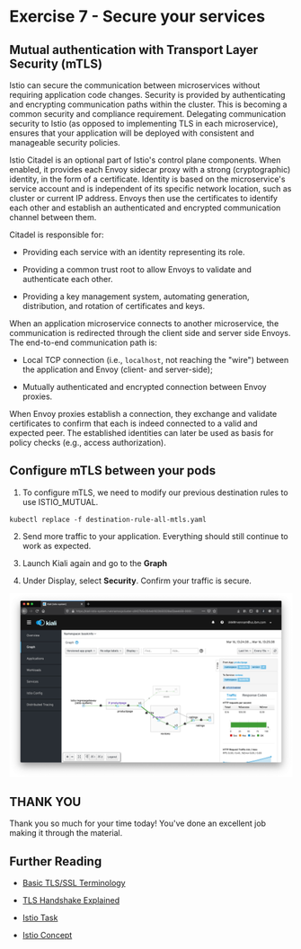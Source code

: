# Exercise 7 - Secure your services 

## Mutual authentication with Transport Layer Security (mTLS)

Istio can secure the communication between microservices without requiring application code changes. Security is provided by authenticating and encrypting communication paths within the cluster. This is becoming a common security and compliance requirement. Delegating communication security to Istio (as opposed to implementing TLS in each microservice), ensures that your application will be deployed with consistent and manageable security policies.

Istio Citadel is an optional part of Istio's control plane components. When enabled, it provides each Envoy sidecar proxy with a strong (cryptographic) identity, in the form of a certificate.
Identity is based on the microservice's service account and is independent of its specific network location, such as cluster or current IP address.
Envoys then use the certificates to identify each other and establish an authenticated and encrypted communication channel between them.

Citadel is responsible for:

* Providing each service with an identity representing its role.

* Providing a common trust root to allow Envoys to validate and authenticate each other.

* Providing a key management system, automating generation, distribution, and rotation of certificates and keys.

When an application microservice connects to another microservice, the communication is redirected through the client side and server side Envoys. The end-to-end communication path is:

* Local TCP connection (i.e., `localhost`, not reaching the "wire") between the application and Envoy (client- and server-side);

* Mutually authenticated and encrypted connection between Envoy proxies.

When Envoy proxies establish a connection, they exchange and validate certificates to confirm that each is indeed connected to a valid and expected peer. The established identities can later be used as basis for policy checks (e.g., access authorization).

## Configure mTLS between your pods

1.  To configure mTLS, we need to modify our previous destination rules to use ISTIO_MUTUAL. 

```shell
kubectl replace -f destination-rule-all-mtls.yaml
```

2. Send more traffic to your application. Everything should still continue to work as expected.

3. Launch Kiali again and go to the **Graph**

4. Under Display, select **Security**. Confirm your traffic is secure.

![](../README_images/kiali-security.png)


## THANK YOU

Thank you so much for your time today!  You've done an excellent job making it through the material.

## Further Reading

* [Basic TLS/SSL Terminology](https://dzone.com/articles/tlsssl-terminology-and-basics)

* [TLS Handshake Explained](https://www.ibm.com/support/knowledgecenter/en/SSFKSJ_7.1.0/com.ibm.mq.doc/sy10660_.htm)

* [Istio Task](https://istio.io/docs/tasks/security/mutual-tls.html)

* [Istio Concept](https://istio.io/docs/concepts/security/mutual-tls.html)
